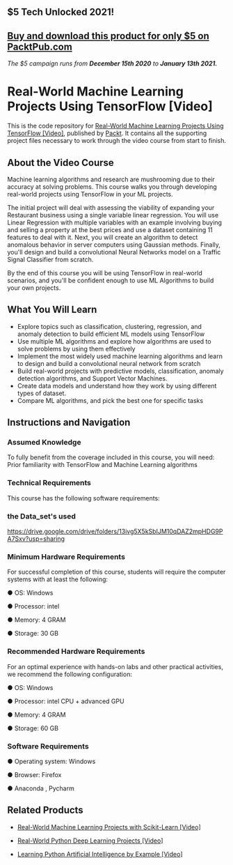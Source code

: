 ## $5 Tech Unlocked 2021!
[Buy and download this product for only $5 on PacktPub.com](https://www.packtpub.com/)
-----
*The $5 campaign         runs from __December 15th 2020__ to __January 13th 2021.__*

# Real-World Machine Learning Projects Using TensorFlow [Video]
This is the code repository for [Real-World Machine Learning Projects Using TensorFlow [Video]](https://www.packtpub.com/big-data-and-business-intelligence/real-world-machine-learning-projects-using-tensorflow-video?utm_source=github&utm_medium=repository&utm_campaign=9781789340174), published by [Packt](https://www.packtpub.com/?utm_source=github). It contains all the supporting project files necessary to work through the video course from start to finish.
## About the Video Course
Machine learning algorithms and research are mushrooming due to their accuracy at solving problems. This course walks you through developing real-world projects using TensorFlow in your ML projects.

The initial project will deal with assessing the viability of expanding your Restaurant business using a single variable linear regression. You will use Linear Regression with multiple variables with an example involving buying and selling a property at the best prices and use a dataset containing 11 features to deal with it. Next, you will create an algorithm to detect anomalous behavior in server computers using Gaussian methods. Finally, you'll design and build a convolutional Neural Networks model on a Traffic Signal Classifier from scratch.

By the end of this course you will be using TensorFlow in real-world scenarios, and you'll be confident enough to use ML Algorithms to build your own projects.

<H2>What You Will Learn</H2>
<DIV class=book-info-will-learn-text>
<UL>
<LI>Explore topics such as classification, clustering, regression, and anomaly detection to build efficient ML models using TensorFlow&nbsp; 
<LI>Use multiple ML algorithms and explore how algorithms are used to solve problems by using them effectively 
<LI>Implement the most widely used machine learning algorithms and learn to design and build a convolutional neural network from scratch&nbsp; 
<LI>Build real-world projects with predictive models, classification, anomaly detection algorithms, and Support Vector Machines.&nbsp; 
<LI>Create data models and understand how they work by using different types of dataset.&nbsp; 
<LI>Compare ML algorithms, and pick the best one for specific tasks </LI></UL></DIV>

## Instructions and Navigation
### Assumed Knowledge
To fully benefit from the coverage included in this course, you will need:<br/>
Prior familiarity with TensorFlow and Machine Learning algorithms
### Technical Requirements
This course has the following software requirements:<br/>
### the Data_set's used
https://drive.google.com/drive/folders/13ivg5X5kSbIJM10qDAZ2mpHDG9PA7Sxv?usp=sharing
### Minimum Hardware Requirements

For successful completion of this course, students will require the computer systems with at least the following:

● OS: Windows

● Processor: intel 

● Memory: 4 GRAM

● Storage: 30 GB

### Recommended Hardware Requirements

For an optimal experience with hands-on labs and other practical activities, we recommend the following configuration:

● OS: Windows

● Processor: intel CPU + advanced GPU 

● Memory: 4 GRAM

● Storage: 60 GB

### Software Requirements

● Operating system: Windows

● Browser: Firefox 

● Anaconda , Pycharm 


## Related Products
* [Real-World Machine Learning Projects with Scikit-Learn [Video]](https://www.packtpub.com/big-data-and-business-intelligence/real-world-machine-learning-projects-scikit-learn-video?utm_source=github&utm_medium=repository&utm_campaign=9781789131222)

* [Real-World Python Deep Learning Projects [Video]](https://www.packtpub.com/big-data-and-business-intelligence/real-world-python-deep-learning-projects-video?utm_source=github&utm_medium=repository&utm_campaign=9781788620161)

* [Learning Python Artificial Intelligence by Example [Video]](https://www.packtpub.com/big-data-and-business-intelligence/learning-python-artificial-intelligence-example-video?utm_source=github&utm_medium=repository&utm_campaign=9781788839532)

